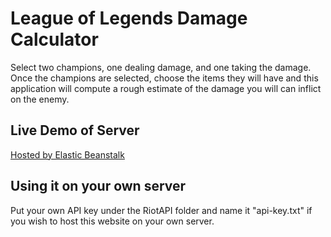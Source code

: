 League of Legends Damage Calculator
===================================
Select two champions, one dealing damage, and one taking the damage. Once the champions are selected,
choose the items they will have and this application will compute a rough estimate of the damage
you will can inflict on the enemy.

Live Demo of Server
-------------------
[Hosted by Elastic Beanstalk](http://lolcalc.elasticbeanstalk.com/)

Using it on your own server
---------------------------
Put your own API key under the RiotAPI folder and name it "api-key.txt" if you wish to host this website on your
own server.